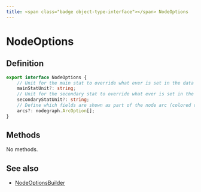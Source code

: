 ```yaml
---
title: <span class="badge object-type-interface"></span> NodeOptions
---
```

# <span class="badge object-type-interface"></span> NodeOptions

## Definition

```typescript
export interface NodeOptions {
	// Unit for the main stat to override what ever is set in the data frame.
	mainStatUnit?: string;
	// Unit for the secondary stat to override what ever is set in the data frame.
	secondaryStatUnit?: string;
	// Define which fields are shown as part of the node arc (colored circle around the node).
	arcs?: nodegraph.ArcOption[];
}

```
## Methods

No methods.
## See also

 * <span class="badge builder"></span> [NodeOptionsBuilder](./builder-NodeOptionsBuilder.md)
